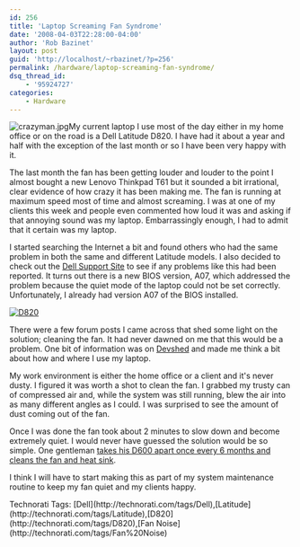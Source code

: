 ```yaml
---
id: 256
title: 'Laptop Screaming Fan Syndrome'
date: '2008-04-03T22:28:00-04:00'
author: 'Rob Bazinet'
layout: post
guid: 'http://localhost/~rbazinet/?p=256'
permalink: /hardware/laptop-screaming-fan-syndrome/
dsq_thread_id:
    - '95924727'
categories:
    - Hardware
---
```


![crazyman.jpg](http://rbazinet.files.wordpress.com/2008/04/crazyman.jpg)My current laptop I use most of the day either in my home office or on the road is a Dell Latitude D820. I have had it about a year and half with the exception of the last month or so I have been very happy with it.

The last month the fan has been getting louder and louder to the point I almost bought a new Lenovo Thinkpad T61 but it sounded a bit irrational, clear evidence of how crazy it has been making me. The fan is running at maximum speed most of time and almost screaming. I was at one of my clients this week and people even commented how loud it was and asking if that annoying sound was my laptop. Embarrassingly enough, I had to admit that it certain was my laptop.

I started searching the Internet a bit and found others who had the same problem in both the same and different Latitude models. I also decided to check out the [Dell Support Site](http://support.dell.com) to see if any problems like this had been reported. It turns out there is a new BIOS version, A07, which addressed the problem because the quiet mode of the laptop could not be set correctly. Unfortunately, I already had version A07 of the BIOS installed.

[![D820](http://rbazinet.files.wordpress.com/2008/04/d820-thumb.jpg)](http://rbazinet.files.wordpress.com/2008/04/d820.jpg)

There were a few forum posts I came across that shed some light on the solution; cleaning the fan. It had never dawned on me that this would be a problem. One bit of information was on [Devshed](http://forums.devshed.com/computer-hardware-103/laptop-cpu-fan-gets-really-loud-447931.html) and made me think a bit about how and where I use my laptop.

My work environment is either the home office or a client and it's never dusty. I figured it was worth a shot to clean the fan. I grabbed my trusty can of compressed air and, while the system was still running, blew the air into as many different angles as I could. I was surprised to see the amount of dust coming out of the fan.

Once I was done the fan took about 2 minutes to slow down and become extremely quiet. I would never have guessed the solution would be so simple. One gentleman [takes his D600 apart once every 6 months and cleans the fan and heat sink](http://geekswithblogs.net/lorint/archive/2006/06/12/81623.aspx).

I think I will have to start making this as part of my system maintenance routine to keep my fan quiet and my clients happy.

<div class="wlWriterSmartContent" id="6fa79199-0b56-43ba-bc21-a0d662d0c9e0" style="display:inline;margin:0;padding:0;">Technorati Tags: [Dell](http://technorati.com/tags/Dell),[Latitude](http://technorati.com/tags/Latitude),[D820](http://technorati.com/tags/D820),[Fan Noise](http://technorati.com/tags/Fan%20Noise)</div>